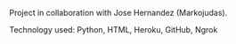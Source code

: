 Project in collaboration with Jose Hernandez (Markojudas).

Technology used: Python, HTML, Heroku, GitHub, Ngrok
